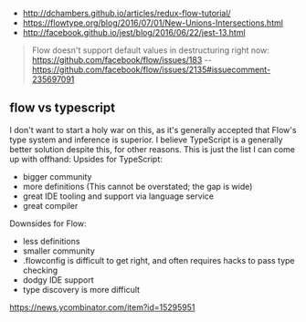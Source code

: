 - http://dchambers.github.io/articles/redux-flow-tutorial/
- https://flowtype.org/blog/2016/07/01/New-Unions-Intersections.html
- http://facebook.github.io/jest/blog/2016/06/22/jest-13.html

> Flow doesn't support default values in destructuring right now: https://github.com/facebook/flow/issues/183
> -- https://github.com/facebook/flow/issues/2135#issuecomment-235697091

## flow vs typescript

I don't want to start a holy war on this, as it's generally accepted that Flow's type system and inference is superior. I believe TypeScript is a generally better solution despite this, for other reasons. This is just the list I can come up with offhand:
Upsides for TypeScript:

- bigger community
- more definitions (This cannot be overstated; the gap is wide)
- great IDE tooling and support via language service
- great compiler

Downsides for Flow:
- less definitions
- smaller community
- .flowconfig is difficult to get right, and often requires hacks to pass type checking
- dodgy IDE support
- type discovery is more difficult

https://news.ycombinator.com/item?id=15295951
